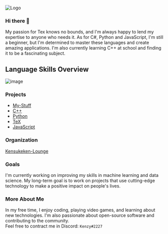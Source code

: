 ![Logo](https://cdn.discordapp.com/attachments/934212312921931786/1007127092464463902/ezgif.com-gif-maker1.gif)

### Hi there 👋

My passion for Tex knows no bounds, and I'm always happy to lend my expertise to anyone who needs it. As for C#, Python and JavaScript, I'm still a beginner, but I'm determined to master these languages and create amazing applications. I'm also currently learning C++ at school and finding it to be a fascinating subject.


## Language Skills Overview

![image](https://user-images.githubusercontent.com/85637598/225795875-679324df-f0cb-453d-9378-a9ea82620703.png)

### Projects

- [My-Stuff](https://github.com/Kensukeken/Kensukeken)
- [C++](https://github.com/Kensukeken/ICS3U-Gleasons_Class_In_LDSS)
- [Python](https://github.com/Kensukeken/Python)
- [TeX](https://github.com/Kensukeken/TeX)
- [JavaScript](https://github.com/Kensukeken/JSByExample)

### Organization
[Kensukeken-Lounge](https://github.com/Kensukeken-Lounge)
### Goals

I'm currently working on improving my skills in machine learning and data science. My long-term goal is to work on projects that use cutting-edge technology to make a positive impact on people's lives.

### More About Me

In my free time, I enjoy coding, playing video games, and learning about new technologies. I'm also passionate about open-source software and contributing to the community. <br/>
Feel free to contract me in Discord: `Kenzy#2227`
